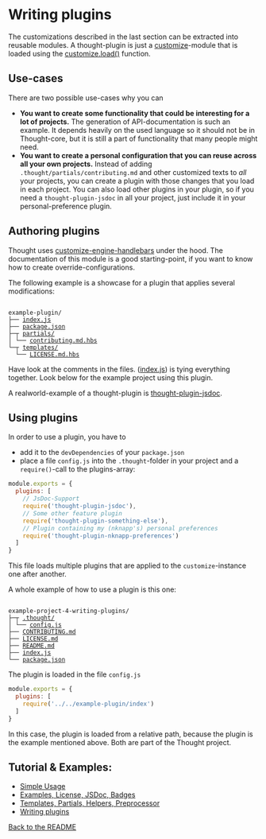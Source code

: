 # Writing plugins

The customizations described in the last section can be extracted into reusable modules. A thought-plugin is just a
[customize](https://npmjs.com/package/customize)-module that is loaded using the [customize.load()](https://github.com/bootprint/customize#module_customize..Customize+load)
function.

## Use-cases

There are two possible use-cases why you can 

* **You want to create some functionality that could be interesting for a lot of projects.**
  The generation of API-documentation is such an example. It depends heavily on the used language
  so it should not be in Thought-core, but it is still a part of functionality that many people might need.
* **You want to create a personal configuration that you can reuse across all your own projects.**
  Instead of adding `.thought/partials/contributing.md` and other customized texts to *all* your projects, you
  can create a plugin with those changes that you load in each project.
  You can also load other plugins in your plugin, so if you need a `thought-plugin-jsdoc` in all your project,
  just include it in your personal-preference plugin.

## Authoring plugins

Thought uses [customize-engine-handlebars](https://npmjs.com/package/customize-engine-handlebars) under the hood. The documentation
of this module is a good starting-point, if you want to know how to create override-configurations.

The following example is a showcase for a plugin that applies several modifications:  

<pre><code>
example-plugin/
├── <a href="../examples/example-plugin/index.js">index.js</a>
├── <a href="../examples/example-plugin/package.json">package.json</a>
├─┬ <a href="../examples/example-plugin/partials">partials/</a>
│ └── <a href="../examples/example-plugin/partials/contributing.md.hbs">contributing.md.hbs</a>
└─┬ <a href="../examples/example-plugin/templates">templates/</a>
  └── <a href="../examples/example-plugin/templates/LICENSE.md.hbs">LICENSE.md.hbs</a>
</code></pre>

Have look at the comments in the files. ([index.js](examples/example-plugin/index.js)) is tying everything 
together. Look below for the example project using this plugin.

A realworld-example of a thought-plugin is [thought-plugin-jsdoc](https://npmjs.com/package/thought-plugin-jsdoc).

## Using plugins

In order to use a plugin, you have to 

* add it to the `devDependencies` of your `package.json`
* place a file `config.js` into the `.thought`-folder in your project
  and a `require()`-call to the plugins-array:

```js
module.exports = {
  plugins: [
    // JsDoc-Support
    require('thought-plugin-jsdoc'),
    // Some other feature plugin
    require('thought-plugin-something-else'),
    // Plugin containing my (nknapp's) personal preferences
    require('thought-plugin-nknapp-preferences')
  ]
}

```


This file loads multiple plugins that are applied to the `customize`-instance one after another.

A whole example of how to use a plugin is this one:

<pre><code>
example-project-4-writing-plugins/
├─┬ <a href="../examples/example-project-4-writing-plugins/.thought">.thought/</a>
│ └── <a href="../examples/example-project-4-writing-plugins/.thought/config.js">config.js</a>
├── <a href="../examples/example-project-4-writing-plugins/CONTRIBUTING.md">CONTRIBUTING.md</a>
├── <a href="../examples/example-project-4-writing-plugins/LICENSE.md">LICENSE.md</a>
├── <a href="../examples/example-project-4-writing-plugins/README.md">README.md</a>
├── <a href="../examples/example-project-4-writing-plugins/index.js">index.js</a>
└── <a href="../examples/example-project-4-writing-plugins/package.json">package.json</a>
</code></pre>

The plugin is loaded in the file `config.js`

```js
module.exports = {
  plugins: [
    require('../../example-plugin/index')
  ]
}

```


In this case, the plugin is loaded from a relative path, because the plugin is the example mentioned above. Both are part
of the Thought project.


## Tutorial & Examples:

* [Simple Usage](example-project-1-simple.md)
* [Examples, License, JSDoc, Badges](example-project-2-example-license-jsdoc-badges.md)
* [Templates, Partials, Helpers, Preprocessor](example-project-3-templates-partials-helpers-preprocessor.md)
* [Writing plugins](example-project-4-writing-plugins.md)

[Back to the README](../README.md)